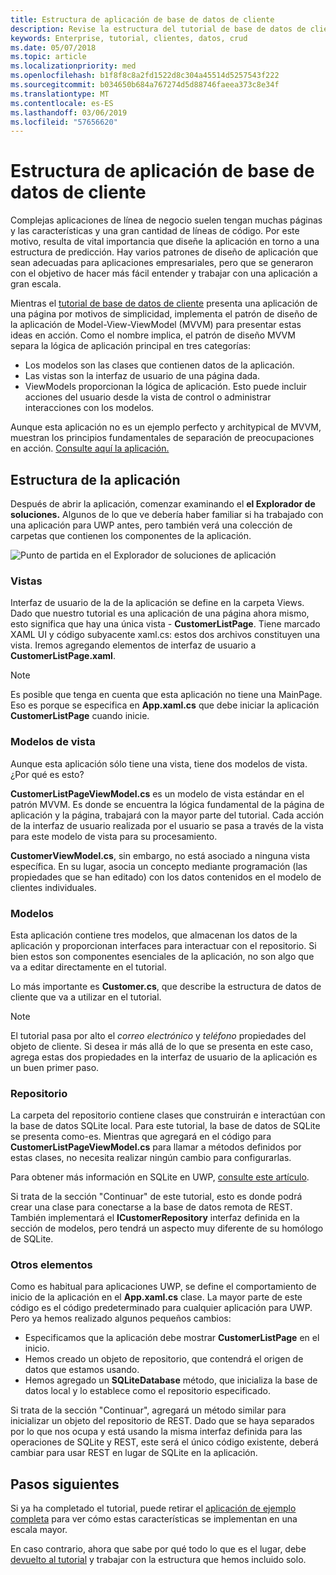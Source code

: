```yaml
---
title: Estructura de aplicación de base de datos de cliente
description: Revise la estructura del tutorial de base de datos de cliente, y por qué ha construido cómo lo está.
keywords: Enterprise, tutorial, clientes, datos, crud
ms.date: 05/07/2018
ms.topic: article
ms.localizationpriority: med
ms.openlocfilehash: b1f8f8c8a2fd1522d8c304a45514d5257543f222
ms.sourcegitcommit: b034650b684a767274d5d88746faeea373c8e34f
ms.translationtype: MT
ms.contentlocale: es-ES
ms.lasthandoff: 03/06/2019
ms.locfileid: "57656620"
---
```

# <a name="customer-database-app-structure"></a>Estructura de aplicación de base de datos de cliente

Complejas aplicaciones de línea de negocio suelen tengan muchas páginas y las características y una gran cantidad de líneas de código. Por este motivo, resulta de vital importancia que diseñe la aplicación en torno a una estructura de predicción. Hay varios patrones de diseño de aplicación que sean adecuadas para aplicaciones empresariales, pero que se generaron con el objetivo de hacer más fácil entender y trabajar con una aplicación a gran escala.

Mientras el [tutorial de base de datos de cliente](customer-database-tutorial.md) presenta una aplicación de una página por motivos de simplicidad, implementa el patrón de diseño de la aplicación de Model-View-ViewModel (MVVM) para presentar estas ideas en acción. Como el nombre implica, el patrón de diseño MVVM separa la lógica de aplicación principal en tres categorías:

* Los modelos son las clases que contienen datos de la aplicación.
* Las vistas son la interfaz de usuario de una página dada.
* ViewModels proporcionan la lógica de aplicación. Esto puede incluir acciones del usuario desde la vista de control o administrar interacciones con los modelos.

Aunque esta aplicación no es un ejemplo perfecto y architypical de MVVM, muestran los principios fundamentales de separación de preocupaciones en acción. [Consulte aquí la aplicación.](https://github.com/Microsoft/windows-tutorials-customer-database)

## <a name="application-structure"></a>Estructura de la aplicación

Después de abrir la aplicación, comenzar examinando el **el Explorador de soluciones.** Algunos de lo que ve debería haber familiar si ha trabajado con una aplicación para UWP antes, pero también verá una colección de carpetas que contienen los componentes de la aplicación.

![Punto de partida en el Explorador de soluciones de aplicación](images/customer-database-tutorial/solution-explorer.png)

### <a name="views"></a>Vistas

Interfaz de usuario de la de la aplicación se define en la carpeta Views. Dado que nuestro tutorial es una aplicación de una página ahora mismo, esto significa que hay una única vista - **CustomerListPage**. Tiene marcado XAML UI y código subyacente xaml.cs: estos dos archivos constituyen una vista. Iremos agregando elementos de interfaz de usuario a **CustomerListPage.xaml**.

> [!NOTE]
> Es posible que tenga en cuenta que esta aplicación no tiene una MainPage. Eso es porque se especifica en **App.xaml.cs** que debe iniciar la aplicación **CustomerListPage** cuando inicie.

### <a name="viewmodels"></a>Modelos de vista

Aunque esta aplicación sólo tiene una vista, tiene dos modelos de vista. ¿Por qué es esto?

**CustomerListPageViewModel.cs** es un modelo de vista estándar en el patrón MVVM. Es donde se encuentra la lógica fundamental de la página de aplicación y la página, trabajará con la mayor parte del tutorial. Cada acción de la interfaz de usuario realizada por el usuario se pasa a través de la vista para este modelo de vista para su procesamiento.

**CustomerViewModel.cs**, sin embargo, no está asociado a ninguna vista específica. En su lugar, asocia un concepto mediante programación (las propiedades que se han editado) con los datos contenidos en el modelo de clientes individuales.

### <a name="models"></a>Modelos

Esta aplicación contiene tres modelos, que almacenan los datos de la aplicación y proporcionan interfaces para interactuar con el repositorio. Si bien estos son componentes esenciales de la aplicación, no son algo que va a editar directamente en el tutorial.

Lo más importante es **Customer.cs**, que describe la estructura de datos de cliente que va a utilizar en el tutorial.

> [!NOTE]
> El tutorial pasa por alto el *correo electrónico* y *teléfono* propiedades del objeto de cliente. Si desea ir más allá de lo que se presenta en este caso, agrega estas dos propiedades en la interfaz de usuario de la aplicación es un buen primer paso.

### <a name="repository"></a>Repositorio

La carpeta del repositorio contiene clases que construirán e interactúan con la base de datos SQLite local. Para este tutorial, la base de datos de SQLite se presenta como-es. Mientras que agregará en el código para **CustomerListPageViewModel.cs** para llamar a métodos definidos por estas clases, no necesita realizar ningún cambio para configurarlas.

Para obtener más información en SQLite en UWP, [consulte este artículo](../data-access/sqlite-databases.md).

Si trata de la sección "Continuar" de este tutorial, esto es donde podrá crear una clase para conectarse a la base de datos remota de REST. También implementará el **ICustomerRepository** interfaz definida en la sección de modelos, pero tendrá un aspecto muy diferente de su homólogo de SQLite.

### <a name="other-elements"></a>Otros elementos

Como es habitual para aplicaciones UWP, se define el comportamiento de inicio de la aplicación en el **App.xaml.cs** clase. La mayor parte de este código es el código predeterminado para cualquier aplicación para UWP. Pero ya hemos realizado algunos pequeños cambios:

* Especificamos que la aplicación debe mostrar **CustomerListPage** en el inicio.
* Hemos creado un objeto de repositorio, que contendrá el origen de datos que estamos usando.
* Hemos agregado un **SQLiteDatabase** método, que inicializa la base de datos local y lo establece como el repositorio especificado.

Si trata de la sección "Continuar", agregará un método similar para inicializar un objeto del repositorio de REST. Dado que se haya separados por lo que nos ocupa y está usando la misma interfaz definida para las operaciones de SQLite y REST, este será el único código existente, deberá cambiar para usar REST en lugar de SQLite en la aplicación.

## <a name="next-steps"></a>Pasos siguientes

Si ya ha completado el tutorial, puede retirar el [aplicación de ejemplo completa](https://github.com/Microsoft/Windows-appsample-customers-orders-database) para ver cómo estas características se implementan en una escala mayor.

En caso contrario, ahora que sabe por qué todo lo que es el lugar, debe [devuelto al tutorial](customer-database-tutorial.md) y trabajar con la estructura que hemos incluido solo.